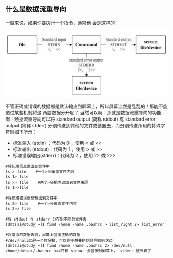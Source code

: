 ##  什么是数据流重导向

 一般来说，如果你要执行一个指令，通常他 会是这样的：

![](/pics/数据流流向情况.png)

不管正确或错误的数据都是默认输出到屏幕上，所以屏幕当然是乱乱的！那能不能透过某些机制将这 两股数据分开呢？ 当然可以啊！那就是数据流重导向的功能啊！数据流重导向可以将 standard output \(简称 stdout\) 与 standard error output \(简称 stderr\) 分别传送到其他的文件或装置去，而分别传送所用的特殊字符则如下所示：

* 标准输入 \(stdin\) ：代码为 0 ，使用 &lt; 或 &lt;&lt; 
* 标准输出 \(stdout\)：代码为 1 ，使用 &gt; 或 &gt;&gt; 
* 标准错误输出\(stderr\)：代码为 2 ，使用 2&gt; 或 2&gt;&gt; 

```
#将标准信息输出到文件中
ls > file    #一个>会覆盖文件内容
ls 1> file
ls >> file    #两个>会把内追加到文件末尾
ls 1>>file

#将标准错误信息输出到文件中
ls 2> file    #一个>会覆盖文件内容
ls 2>> file

#将 stdout 与 stderr 分存到不同的文件去
[dmtsai@study ~]$ find /home -name .bashrc > list_right 2> list_error

#将错误的数据丢弃，屏幕上显示正确的数据
#/dev/null就是一个垃圾桶，可以将不想要的信息导向到这边
[dmtsai@study ~]$ find /home -name .bashrc 2> /dev/null
/home/dmtsai/.bashrc <==只有 stdout 会显示到屏幕上， stderr 被丢弃了
```





